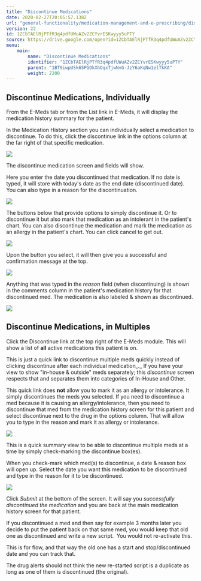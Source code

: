 ```yaml
---
title: "Discontinue Medications"
date: 2020-02-27T20:05:57.138Z
url: "general-functionality/medication-management-and-e-prescribing/discontinue-medications.html"
version: 22
id: 1ZCbTAElRjPTfR3q4pdfUWuAZv2ZCYvrESKwyyy5uPTY
source: https://drive.google.com/open?id=1ZCbTAElRjPTfR3q4pdfUWuAZv2ZCYvrESKwyyy5uPTY
menu:
    main:
        name: "Discontinue Medications"
        identifier: "1ZCbTAElRjPTfR3q4pdfUWuAZv2ZCYvrESKwyyy5uPTY"
        parent: "1BT9iwpUSk65PGOkXhOqxTjwNvG-JzY6aKqNw1elTkKA"
        weight: 2200
---
```

## Discontinue Medications, Individually

From the E-Meds tab or from the List link in E-Meds, it will display the medication history summary for the patient.

In the Medication History section you can individually select a medication to discontinue. To do this, click the discontinue link in the options column at the far right of that specific medication.

![](../../external_files/db9fe849ff17032fef9a8e7fd33bbea4.png)

The discontinue medication screen and fields will show.

Here you enter the date you discontinued that medication. If no date is typed, it will store with today's date as the end date (discontinued date). You can also type in a reason for the discontinuation.

![](../../external_files/43a7ecacee1392894724c9c9458f9c98.png)

The buttons below that provide options to simply discontinue it. Or to discontinue it but also mark that medication as an intolerant in the patient's chart. You can also discontinue the medication and mark the medication as an allergy in the patient's chart. You can click cancel to get out.

![](../../external_files/9d378a7a40b380af5c39c6bf1b264c98.png)

Upon the button you select, it will then give you a successful and confirmation message at the top.

![](../../external_files/34d7b19a67489795a381e8f9451ca9cf.png)

Anything that was typed in the *reason* field (when discontinuing) is shown in the comments column in the patient's medication history for that discontinued med. The medication is also labeled & shown as discontinued.

![](../../external_files/0ca43f19313e18a200b3b8aff9a419b9.png)

## Discontinue Medications, in Multiples

Click the Discontinue link at the top right of the E-Meds module. This will show a list of **all** active medications this patient is on.

This is just a quick link to discontinue multiple meds quickly instead of clicking discontinue after each individual medication_._ If you have your view to show "in-house & outside" meds separately; this *discontinue* screen respects that and separates them into categories of In-House and Other.

This quick link does **not** allow you to mark it as an allergy or intolerance. It simply discontinues the meds you selected. If you need to discontinue a med because it is causing an allergy/intolerance, then you need to discontinue that med from the medication history screen for this patient and select discontinue next to the drug in the options column. That will allow you to type in the reason and mark it as allergy or intolerance.

![](../../external_files/413f814991e69e08934d99fa3bb15e8e.png)

This is a quick summary view to be able to discontinue multiple meds at a time by simply check-marking the discontinue box(es).

When you check-mark which med(s) to discontinue, a date & reason box will open up. Select the date you want this medication to be discontinued and type in the reason for it to be discontinued.

![](../../external_files/c529fb85eb56d0bba7ed86a146a025b2.png)

Click *Submit* at the bottom of the screen. It will say you *successfully discontinued the medication* and you are back at the main medication history screen for that patient.

If you discontinued a med and then say for example 3 months later you decide to put the patient back on that same med, you would keep that old one as discontinued and write a new script.  You would not re-activate this.

This is for flow, and that way the old one has a start and stop/discontinued date and you can track that.

The drug alerts should not think the new re-started script is a duplicate as long as one of them is discontinued (the original).

